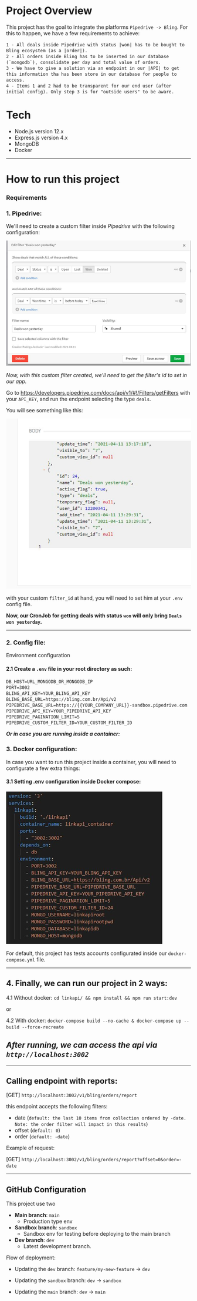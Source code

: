 # Project Overview

This project has the goal to integrate the platforms `Pipedrive -> Bling`. For this to happen, we have a few requirements to achieve:

    1 - All deals inside Pipedrive with status |won| has to be bought to Bling ecosystem (as a |order|).
    2 - All orders inside Bling has to be inserted in our database (`mongodb`), consolidate per day and total value of orders.
    3 - We have to give a solution via an endpoint in our |API| to get this information tha has been store in our database for people to access.
    4 - Items 1 and 2 had to be transparent for our end user (after initial config). Only step 3 is for "outside users" to be aware.

# Tech

- Node.js version 12.x
- Express.js version 4.x
- MongoDB
- Docker 

---


# How to run this project
### Requirements

### 1. **Pipedrive:**
We'll need to create a custom filter inside *Pipedrive* with the following configuration:


![Pipedrive filter configuration](pipedrive_creation_filter_deals_won_yesterday.jpg "Pipedrive filter configuration")


*Now, with this custom filter created, we'll need to get the filter's id to set in our app.*

Go to https://developers.pipedrive.com/docs/api/v1/#!/Filters/getFilters with your `API_KEY`, and run the endpoint selecting the type `deals`.

You will see something like this:

![Pipedrive filter](json_filter_deals_won_yesterday.jpg "Pipedrive filter")

with your custom `filter_id` at hand, you will need to set him at your `.env` config file.

**Now, our CronJob for getting deals with status `won` will only bring `Deals won yesterday`.**

---

### 2. Config file:

Environment configuration

#### 2.1 Create a `.env` file in your root directory as such:

```
DB_HOST=URL_MONGODB_OR_MONGODB_IP
PORT=3002
BLING_API_KEY=YOUR_BLING_API_KEY
BLING_BASE_URL=https://bling.com.br/Api/v2
PIPEDRIVE_BASE_URL=https://{{YOUR_COMPANY_URL}}-sandbox.pipedrive.com
PIPEDRIVE_API_KEY=YOUR_PIPEDRIVE_API_KEY
PIPEDRIVE_PAGINATION_LIMIT=5
PIPEDRIVE_CUSTOM_FILTER_ID=YOUR_CUSTOM_FILTER_ID
```


***Or in case you are running inside a container:***


### 3. Docker configuration:

In case you want to run this project inside a container, you will need to configurate a few extra things:

#### 3.1 Setting .env configuration inside Docker compose:

![Docker compose env config](docker_compose_config.jpg "Docker compose env config")

For default, this project has tests accounts configurated inside our `docker-compose.yml` file.

---

## 4. Finally, we can run our project in 2 ways:

4.1 Without docker:
`cd linkapi/ && npm install && npm run start:dev`

or

4.2 With docker:
`docker-compose build --no-cache & docker-compose up --build --force-recreate`



## ***After running, we can access the api via `http://localhost:3002`***



---




## Calling endpoint with reports:
[GET] `http://localhost:3002/v1/bling/orders/report`

this endpoint accepts the following filters:

- date (`default: the last 10 items from collection ordered by -date. Note: the order filter will impact in this results`)
- offset (`default: 0`)
- order (`default: -date`)

Example of request:

[GET] `http://localhost:3002/v1/bling/orders/report?offset=0&order=-date`

---

## GitHub Configuration

This project use two 
- **Main branch**: `main`
    - Production type env
- **Sandbox branch**: `sandbox`
    - Sandbox env for testing before deploying to the main branch
- **Dev branch**: `dev`
    - Latest development branch. 

Flow of deployment:
- Updating the `dev` branch:
    `feature/my-new-feature` -> `dev`

- Updating the `sandbox` branch:
    `dev` -> `sandbox`

- Updating the `main` branch:
`dev` -> `main`